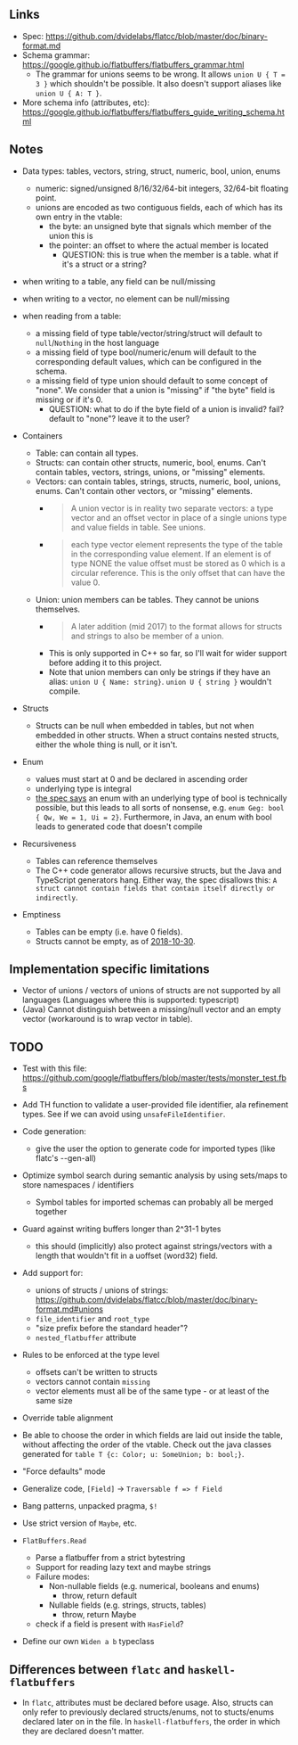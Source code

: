 ## Links

* Spec: <https://github.com/dvidelabs/flatcc/blob/master/doc/binary-format.md>
* Schema grammar: <https://google.github.io/flatbuffers/flatbuffers_grammar.html>
  * The grammar for unions seems to be wrong. It allows `union U { T = 3 }` which shouldn't be possible.
    It also doesn't support aliases like `union U { A: T }`.
* More schema info (attributes, etc): <https://google.github.io/flatbuffers/flatbuffers_guide_writing_schema.html>

## Notes

* Data types: tables, vectors, string, struct, numeric, bool, union, enums
  * numeric: signed/unsigned 8/16/32/64-bit integers, 32/64-bit floating point.
  * unions are encoded as two contiguous fields, each of which has its own entry in the vtable:
    * the byte: an unsigned byte that signals which member of the union this is
    * the pointer: an offset to where the actual member is located
      * QUESTION: this is true when the member is a table. what if it's a struct or a string?

* when writing to a table, any field can be null/missing
* when writing to a vector, no element can be null/missing
* when reading from a table:
  - a missing field of type table/vector/string/struct will default to `null`/`Nothing` in the host language
  - a missing field of type bool/numeric/enum will default to the corresponding default values, which can be configured in the schema.
  - a missing field of type union should default to some concept of "none". We consider that a union is "missing" if "the byte" field is missing or if it's 0.
    - QUESTION: what to do if the byte field of a union is invalid? fail? default to "none"? leave it to the user?

* Containers
  * Table: can contain all types.
  * Structs: can contain other structs, numeric, bool, enums. Can't contain tables, vectors, strings, unions, or "missing" elements.
  * Vectors: can contain tables, strings, structs, numeric, bool, unions, enums. Can't contain other vectors, or "missing" elements.
    * > A union vector is in reality two separate vectors: a type vector and an offset vector in place of a single unions type and value fields in table. See unions.
    * > each type vector element represents the type of the table in the corresponding value element. If an element is of type NONE the value offset must be stored as 0 which is a circular reference. This is the only offset that can have the value 0.
  * Union: union members can be tables. They cannot be unions themselves.
    * > A later addition (mid 2017) to the format allows for structs and strings to also be member of a union.
    * This is only supported in C++ so far, so I'll wait for wider support before adding it to this project.
    * Note that union members can only be strings if they have an alias: `union U { Name: string}`. `union U { string }` wouldn't compile.

* Structs
  * Structs can be null when embedded in tables, but not when embedded in other structs.
    When a struct contains nested structs, either the whole thing is null, or it isn't.

* Enum
  * values must start at 0 and be declared in ascending order
  * underlying type is integral
  * [the spec says][scalars] an enum with an underlying type of bool is technically possible, but this leads to all sorts of nonsense, e.g. `enum Geg: bool { Qw, We = 1, Ui = 2}`. Furthermore, in Java, an enum with bool leads to generated code that doesn't compile

* Recursiveness
  * Tables can reference themselves
  * The C++ code generator allows recursive structs, but the Java and TypeScript generators hang. Either way, the spec disallows this: `A struct cannot contain fields that contain itself directly or indirectly`.

* Emptiness
  * Tables can be empty (i.e. have 0 fields).
  * Structs cannot be empty, as of [2018-10-30][empty structs].


## Implementation specific limitations

* Vector of unions / vectors of unions of structs are not supported by all languages (Languages where this is supported: typescript)
* (Java) Cannot distinguish between a missing/null vector and an empty vector (workaround is to wrap vector in table).

## TODO

* Test with this file: https://github.com/google/flatbuffers/blob/master/tests/monster_test.fbs
* Add TH function to validate a user-provided file identifier, ala refinement types. See if we can avoid using `unsafeFileIdentifier`.

* Code generation:
  - give the user the option to generate code for imported types (like flatc's --gen-all)
* Optimize symbol search during semantic analysis by using sets/maps to store namespaces / identifiers
  * Symbol tables for imported schemas can probably all be merged together
* Guard against writing buffers longer than 2^31-1 bytes 
    * this should (implicitly) also protect against strings/vectors with a length that wouldn't fit in a uoffset (word32) field.
* Add support for:
  * unions of structs / unions of strings: <https://github.com/dvidelabs/flatcc/blob/master/doc/binary-format.md#unions>
  * `file_identifier` and `root_type`
  * "size prefix before the standard header"?
  * `nested_flatbuffer` attribute
* Rules to be enforced at the type level
  * offsets can't be written to structs
  * vectors cannot contain `missing`
  * vector elements must all be of the same type - or at least of the same size
* Override table alignment
* Be able to choose the order in which fields are laid out inside the table, without affecting the order of the vtable. Check out the java classes generated for `table T {c: Color; u: SomeUnion; b: bool;}`.
* "Force defaults" mode
* Generalize code, `[Field]` -> `Traversable f => f Field`
* Bang patterns, unpacked pragma, `$!`
* Use strict version of `Maybe`, etc.
* `FlatBuffers.Read`
  * Parse a flatbuffer from a strict bytestring
  * Support for reading lazy text and maybe strings
  * Failure modes:
    * Non-nullable fields (e.g. numerical, booleans and enums)
      * throw, return default
    * Nullable fields (e.g. strings, structs, tables)
      * throw, return Maybe
  * check if a field is present with `HasField`?
* Define our own `Widen a b` typeclass

## Differences between `flatc` and `haskell-flatbuffers`

* In `flatc`, attributes must be declared before usage.
  Also, structs can only refer to previously declared structs/enums, not to stucts/enums declared later on in the file.
  In `haskell-flatbuffers`, the order in which they are declared doesn't matter.


  [scalars]: https://github.com/dvidelabs/flatcc/blob/master/doc/binary-format.md#scalars
  [empty structs]: https://github.com/google/flatbuffers/commit/160e8f2fdc9d5989e652709fae3fac0bd9aaed14